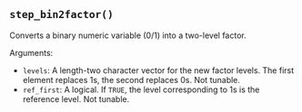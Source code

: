 ## `step_bin2factor()`

Converts a binary numeric variable (0/1) into a two-level factor.

Arguments:
* `levels`: A length-two character vector for the new factor levels. The first element replaces 1s, the second replaces 0s. Not tunable.
* `ref_first`: A logical. If `TRUE`, the level corresponding to 1s is the reference level. Not tunable.

